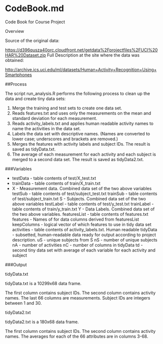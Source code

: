# CodeBook.md

Code Book for Course Project

Overview

Source of the original data:

https://d396qusza40orc.cloudfront.net/getdata%2Fprojectfiles%2FUCI%20HAR%20Dataset.zip
Full Description at the site where the data was obtained:

http://archive.ics.uci.edu/ml/datasets/Human+Activity+Recognition+Using+Smartphones

##Process

The script run_analysis.R performs the following process to clean up the data and create tiny data sets:

1. Merge the training and test sets to create one data set.
2. Reads features.txt and uses only the measurements on the mean and standard deviation for each measurement.
3. Reads activity_labels.txt and applies human readable activity names to name the activities in the data set.
4. Labels the data set with descriptive names. (Names are converted to lower case; underscores and brackets are removed.)
5. Merges the features with activity labels and subject IDs. The result is saved as tidyData.txt.
6. The average of each measurement for each activity and each subject is merged to a second data set. The result is saved as tidyData2.txt.

###Variables

- testData - table contents of test/X_test.txt
- trainData - table contents of train/X_train.txt
- X - Measurement data. Combined data set of the two above variables
testSub - table contents of test/subject_test.txt
trainSub - table contents of test/subject_train.txt
S - Subjects. Combined data set of the two above variables
testLabel - table contents of test/y_test.txt
trainLabel - table contents of train/y_train.txt
Y - Data Labels. Combined data set of the two above variables.
featuresList - table contents of features.txt
features - Names of for data columns derived from featuresList
keepColumns - logical vector of which features to use in tidy data set
activities - table contents of activity_labels.txt. Human readable
tidyData - subsetted, human-readable data ready for output according to project description.
uS - unique subjects from S
nS - number of unique subjects
nA - number of activities
nC - number of columns in tidyData
td - second tiny data set with average of each variable for each activity and subject

###Output

tidyData.txt

tidyData.txt is a 10299x68 data frame.

The first column contains subject IDs.
The second column contains activity names.
The last 66 columns are measurements.
Subject IDs are integers between 1 and 30.

tidyData2.txt

tidyData2.txt is a 180x68 data frame.

The first column contains subject IDs.
The second column contains activity names.
The averages for each of the 66 attributes are in columns 3-68.